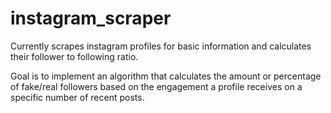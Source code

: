 # instagram_scraper
Currently scrapes instagram profiles for basic information and calculates their follower to following ratio.

Goal is to implement an algorithm that calculates the amount or percentage of fake/real followers based on
the engagement a profile receives on a specific number of recent posts.
